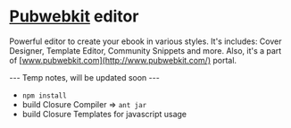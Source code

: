# [Pubwebkit](http://www.pubwebkit.com/) editor

Powerful editor to create your ebook in various styles. It's includes: Cover Designer, Template Editor, Community Snippets and more.
Also, it's a part of [www.pubwebkit.com](http://www.pubwebkit.com/) portal.

--- Temp notes, will be updated soon ---
- `npm install`
- build Closure Compiler => `ant jar`
- build Closure Templates for javascript usage
